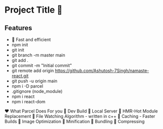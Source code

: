 # Project Title 🚀

## Features
- 🚀 Fast and efficient 
- npm init
- git init
- git branch -m master main
- git add .
- git commit -m "Initial commit"
- git remote add origin https://github.com/Ashutosh-7Singh/namaste-react.git
- git push -u origin main
- npm i -D parcel
- .gitignore (node_module)
- npm i react
- npm i react-dom

❤️ What Parcel Does For you 
📝 Dev Build
📝 Local Server
📝 HMR-Hot Module Replacement
📝 File Watching Algorithm - written in c++
📝 Caching - Faster Builds
📝 Image Optimization
📝 Minification
📝 Bundling
📝 Compressing

